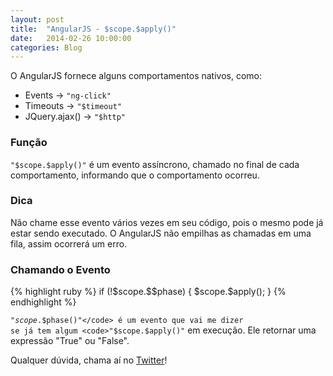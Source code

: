 ```yaml
---
layout: post
title:  "AngularJS - $scope.$apply()"
date:   2014-02-26 10:00:00
categories: Blog
---
```


O AngularJS fornece alguns comportamentos nativos, como:

* Events -> <code>"ng-click"</code>
* Timeouts -> <code>"$timeout"</code>
* JQuery.ajax() -> <code>"$http"</code>

<h3>Função</h3>
<code>"$scope.$apply()"</code> é um evento assíncrono, chamado no final de cada comportamento, informando que o comportamento ocorreu.

<h3>Dica</h3>
Não chame esse evento vários vezes em seu código, pois o mesmo pode já estar sendo executado. O AngularJS não empilhas as chamadas em uma fila, assim ocorrerá um erro.

<h3>Chamando o Evento</h3>
{% highlight ruby %}
if (!$scope.$$phase) {
    $scope.$apply();
}
{% endhighlight %}

<code>"$scope.$$phase()"</code> é um evento que vai me dizer se já tem algum <code>"$scope.$apply()"</code> em execução. Ele retornar uma expressão "True" ou "False".

Qualquer dúvida, chama aí no <a href="https://twitter.com/realronchi" target="blank">Twitter</a>!
